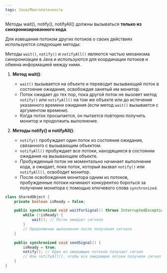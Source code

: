 ```yaml
---
tags: Java/Многопоточность
---
```


Методы wait(), notify(), notifyAll() должны вызываться **только из синхронизированного кода**.

Для извещения потоком других потоков о своих действиях  используются следующие методы:
  
Методы `wait()`, `notify()` и `notifyAll()` являются частью механизма синхронизации в Java и используются для координации потоков и обмена информацией между ними.

1. **Метод wait()**:
    
    - `wait()` вызывается на объекте и переводит вызывающий поток в состояние ожидания, освобождая занятый им монитор.
    - Поток ожидает до тех пор, пока другой поток не вызовет метод `notify()` или `notifyAll()` на том же объекте или до истечения указанного времени ожидания (если метод `wait()` вызывается с аргументом времени).
    - Когда поток просыпается, он пытается повторно получить монитор и продолжить выполнение.
2. **Методы notify() и notifyAll()**:

	- `notify()` пробуждает один поток из состояния ожидания, связанного с вызывающим объектом.
	- `notifyAll()` пробуждает все потоки, находящиеся в состоянии ожидания на вызывающем объекте.
	- Пробужденный поток не моментально начинает выполнение кода, а ожидает, пока поток, который вызвал `notify()` или `notifyAll()`, освободит монитор.
	- После освобождения монитора одним из потоков, пробужденные потоки начинают конкурентно бороться за получение монитора с помощью ключевого слова `synchronized`.

```java
class SharedObject {
    private boolean isReady = false;

    public synchronized void waitForSignal() throws InterruptedException {
        while (!isReady) {
            wait(); // Поток ожидает сигнала
        }
        // Продолжение выполнения после получения сигнала
    }

    public synchronized void sendSignal() {
        isReady = true;
        notify(); // Один из ожидающих потоков получает сигнал
        // Или notifyAll(), чтобы все ожидающие потоки получили сигнал
    }
}

```



